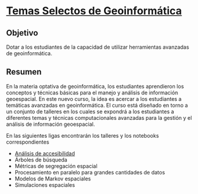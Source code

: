# [Temas Selectos de Geoinformática](https://centrogeo.github.io/temas-selectos-geoinformatica/)



## **Objetivo** 
Dotar a los estudiantes de la capacidad de utilizar herramientas avanzadas de geoinformática.

## **Resumen**

En la materia optativa de geoinformática, los estudiantes aprendieron los conceptos y técnicas básicas para el manejo y análisis de información geoespacial. En este nuevo curso, la idea es acercar a los estudiantes a temáticas avanzadas en geoinformática. El curso está diseñado en torno a un conjunto de talleres en los cuales se expondrá a los estudiantes a diferentes temas y técnicas computacionales avanzadas para la gestión y el análisis de información geoespacial. 

En las siguientes ligas encontrarán los talleres y los notebooks correspondientes

* [Análisis de accesibilidad](https://github.com/CentroGeo/temas-selectos-geoinformatica/blob/main/accesibilidad/index.md)
* Árboles de búsqueda
* Métricas de segregación espacial
* Procesamiento en paralelo para grandes cantidades de datos
* Modelos de Markov espaciales
* Simulaciones espaciales
